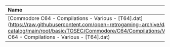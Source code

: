|Name|Size|
|:---|---:|
|[Commodore C64 - Compilations - Various - [T64].dat](https://raw.githubusercontent.com/open-retrogaming-archive/dat-catalog/main/root/basic/TOSEC/Commodore/C64/Compilations/Various/[T64]/Commodore C64 - Compilations - Various - [T64].dat)|892|
